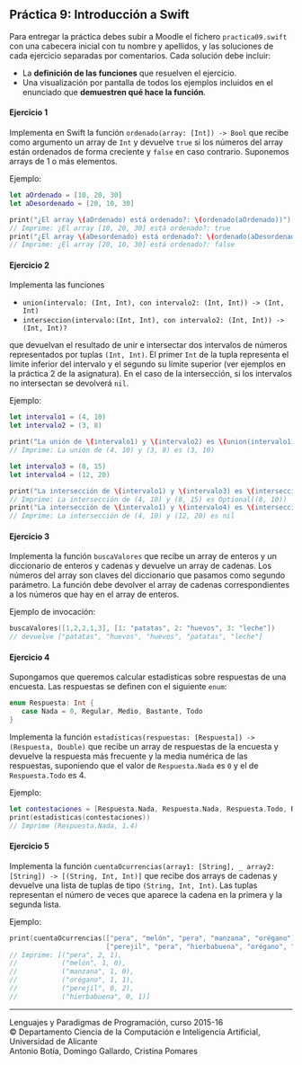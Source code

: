 ## Práctica 9: Introducción a Swift

Para entregar la práctica debes subir a Moodle el fichero
`practica09.swift` con una cabecera inicial con tu nombre y apellidos,
y las soluciones de cada ejercicio separadas por comentarios. Cada
solución debe incluir:

- La **definición de las funciones** que resuelven el ejercicio.
- Una visualización por pantalla de todos los ejemplos incluidos en el
  enunciado que **demuestren qué hace la función**.


#### Ejercicio 1

Implementa en Swift la función `ordenado(array: [Int]) -> Bool` que
recibe como argumento un array de `Int` y devuelve `true` si los
números del array están ordenados de forma creciente y `false` en caso
contrario. Suponemos arrays de 1 o más elementos.

Ejemplo:

```swift
let aOrdenado = [10, 20, 30]
let aDesordenado = [20, 10, 30]

print("¿El array \(aOrdenado) está ordenado?: \(ordenado(aOrdenado))")
// Imprime: ¿El array [10, 20, 30] está ordenado?: true
print("¿El array \(aDesordenado) está ordenado?: \(ordenado(aDesordenado))")
// Imprime: ¿El array [20, 10, 30] está ordenado?: false
```


#### Ejercicio 2

Implementa las funciones 

- `union(intervalo: (Int, Int), con intervalo2: (Int, Int)) -> (Int, Int)` 
- `interseccion(intervalo:(Int, Int), con intervalo2: (Int, Int)) -> (Int, Int)?`

que devuelvan el resultado de unir e intersectar dos intervalos de
números representados por tuplas `(Int, Int)`. El primer `Int` de la
tupla representa el límite inferior del intervalo y el segundo su
límite superior (ver ejemplos en la práctica 2 de la asignatura). En
el caso de la intersección, si los intervalos no intersectan se
devolverá `nil`.

Ejemplo:

```swift
let intervalo1 = (4, 10)
let intervalo2 = (3, 8)

print("La unión de \(intervalo1) y \(intervalo2) es \(union(intervalo1, con: intervalo2))")
// Imprime: La unión de (4, 10) y (3, 8) es (3, 10)

let intervalo3 = (8, 15)
let intervalo4 = (12, 20)

print("La intersección de \(intervalo1) y \(intervalo3) es \(interseccion(intervalo1, con: intervalo3))")
// Imprime: La intersección de (4, 10) y (8, 15) es Optional((8, 10))
print("La intersección de \(intervalo1) y \(intervalo4) es \(interseccion(intervalo1, con: intervalo4))")
// Imprime: La intersección de (4, 10) y (12, 20) es nil
```

#### Ejercicio 3

Implementa la función `buscaValores` que recibe un array de enteros y
un diccionario de enteros y cadenas y devuelve un array de
cadenas. Los números del array son claves del diccionario que pasamos
como segundo parámetro. La función debe devolver el array de cadenas
correspondientes a los números que hay en el array de enteros.

Ejemplo de invocación:

```swift
buscaValores([1,2,2,1,3], [1: "patatas", 2: "huevos", 3: "leche"])
// devuelve ["patatas", "huevos", "huevos", "patatas", "leche"]
```

#### Ejercicio 4

Supongamos que queremos calcular estadísticas sobre respuestas de una
encuesta. Las respuestas se definen con el siguiente `enum`:

```swift
enum Respuesta: Int {
   case Nada = 0, Regular, Medio, Bastante, Todo
}
```

Implementa la función `estadisticas(respuestas: [Respuesta]) ->
(Respuesta, Double)` que recibe un array de respuestas de la encuesta
y devuelve la respuesta más frecuente y la media numérica de las
respuestas, suponiendo que el valor de `Respuesta.Nada` es `0` y el de
`Respuesta.Todo` es 4.

Ejemplo:

```swift
let contestaciones = [Respuesta.Nada, Respuesta.Nada, Respuesta.Todo, Respuesta.Medio, Respuesta.Regular]
print(estadisticas(contestaciones))
// Imprime (Respuesta.Nada, 1.4)
```

#### Ejercicio 5

Implementa la función `cuentaOcurrencias(array1: [String], _ array2:
[String]) -> [(String, Int, Int)]` que recibe dos arrays de cadenas y
devuelve una lista de tuplas de tipo `(String, Int, Int)`. Las tuplas
representan el número de veces que aparece la cadena en la primera y
la segunda lista.

Ejemplo:

```swift
print(cuentaOcurrencias(["pera", "melón", "pera", "manzana", "orégano"], 
                        ["perejil", "pera", "hierbabuena", "orégano", "perejil"]))
// Imprime: [("pera", 2, 1),
//           ("melón", 1, 0),
//           ("manzana", 1, 0),
//           ("orégano", 1, 1),
//           ("perejil", 0, 2),
//           ("hierbabuena", 0, 1)]
```

----

Lenguajes y Paradigmas de Programación, curso 2015-16  
© Departamento Ciencia de la Computación e Inteligencia Artificial, Universidad de Alicante  
Antonio Botía, Domingo Gallardo, Cristina Pomares  





